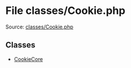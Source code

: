 File classes/Cookie.php
=========

Source: [classes/Cookie.php](https://github.com/PrestaShop/PrestaShop/blob/1.5.6.2/classes/Cookie.php)


Classes
-------

* [CookieCore](class.CookieCore.md)

